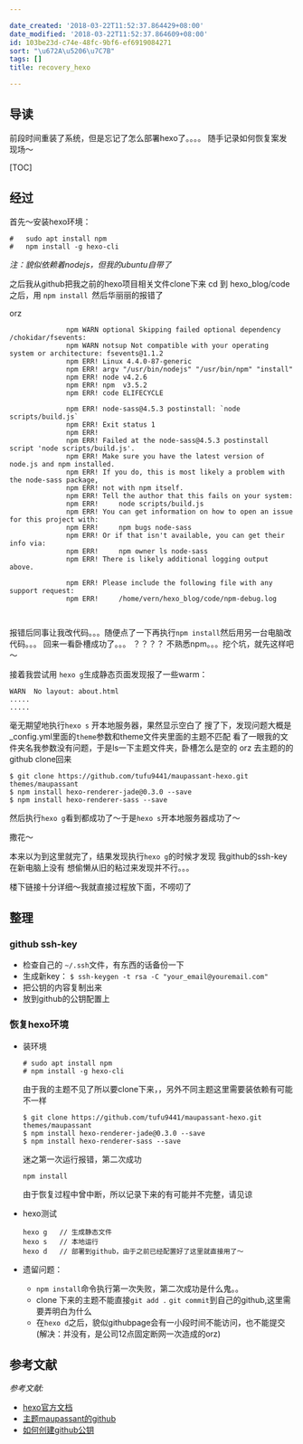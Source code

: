 ```yaml
---

date_created: '2018-03-22T11:52:37.864429+08:00'
date_modified: '2018-03-22T11:52:37.864609+08:00'
id: 103be23d-c74e-48fc-9bf6-ef6919084271
sort: "\u672A\u5206\u7C7B"
tags: []
title: recovery_hexo

---
```



## 导读
前段时间重装了系统，但是忘记了怎么部署hexo了。。。。
随手记录如何恢复案发现场～

[TOC]

## 经过


首先～安装hexo环境：

    #   sudo apt install npm
    #   npm install -g hexo-cli 

*注：貌似依赖着nodejs，但我的ubuntu自带了*

 之后我从github把我之前的hexo项目相关文件clone下来
cd 到 hexo_blog/code之后，用 `npm install `然后华丽丽的报错了 

orz

```
              npm WARN optional Skipping failed optional dependency /chokidar/fsevents:
              npm WARN notsup Not compatible with your operating system or architecture: fsevents@1.1.2
              npm ERR! Linux 4.4.0-87-generic
              npm ERR! argv "/usr/bin/nodejs" "/usr/bin/npm" "install"
              npm ERR! node v4.2.6
              npm ERR! npm  v3.5.2
              npm ERR! code ELIFECYCLE

              npm ERR! node-sass@4.5.3 postinstall: `node scripts/build.js`
              npm ERR! Exit status 1
              npm ERR! 
              npm ERR! Failed at the node-sass@4.5.3 postinstall script 'node scripts/build.js'.
              npm ERR! Make sure you have the latest version of node.js and npm installed.
              npm ERR! If you do, this is most likely a problem with the node-sass package,
              npm ERR! not with npm itself.
              npm ERR! Tell the author that this fails on your system:
              npm ERR!     node scripts/build.js
              npm ERR! You can get information on how to open an issue for this project with:
              npm ERR!     npm bugs node-sass
              npm ERR! Or if that isn't available, you can get their info via:
              npm ERR!     npm owner ls node-sass
              npm ERR! There is likely additional logging output above.

              npm ERR! Please include the following file with any support request:
              npm ERR!     /home/vern/hexo_blog/code/npm-debug.log



```

报错后同事让我改代码。。。随便点了一下再执行`npm install`然后用另一台电脑改代码。。。
回来一看卧槽成功了。。。 ？？？？
不熟悉npm。。。挖个坑，就先这样吧～

接着我尝试用 `hexo g`生成静态页面发现报了一些warm：



    WARN  No layout: about.html
    .....
    .....



毫无期望地执行`hexo s` 开本地服务器，果然显示空白了
搜了下，发现问题大概是_config.yml里面的`theme`参数和theme文件夹里面的主题不匹配
看了一眼我的文件夹名我参数没有问题，于是ls一下主题文件夹，卧槽怎么是空的
orz 
去主题的的github clone回来

```
$ git clone https://github.com/tufu9441/maupassant-hexo.git themes/maupassant
$ npm install hexo-renderer-jade@0.3.0 --save
$ npm install hexo-renderer-sass --save
```

然后执行`hexo g`看到都成功了～于是`hexo s`开本地服务器成功了～

撒花～

本来以为到这里就完了，结果发现执行`hexo g`的时候才发现
我github的ssh-key在新电脑上没有
想偷懒从旧的粘过来发现并不行。。。

楼下链接十分详细～我就直接过程放下面，不唠叨了


## 整理



### github ssh-key
- 检查自己的 `~/.ssh`文件，有东西的话备份一下
- 生成新key： `$ ssh-keygen -t rsa -C "your_email@youremail.com"`
- 把公钥的内容复制出来
- 放到github的公钥配置上

### 恢复hexo环境
- 装环境
    ```
    # sudo apt install npm
    # npm install -g hexo-cli   
    ```
    由于我的主题不见了所以要clone下来，，另外不同主题这里需要装依赖有可能不一样
    ```
    $ git clone https://github.com/tufu9441/maupassant-hexo.git themes/maupassant   
    $ npm install hexo-renderer-jade@0.3.0 --save
    $ npm install hexo-renderer-sass --save

    ```
    迷之第一次运行报错，第二次成功
    ```
    npm install 
    ```
    由于恢复过程中曾中断，所以记录下来的有可能并不完整，请见谅

- hexo测试
    ```
    hexo g   // 生成静态文件
    hexo s   // 本地运行
    hexo d   // 部署到github，由于之前已经配置好了这里就直接用了～
    ```

- 遗留问题：

    - `npm install`命令执行第一次失败，第二次成功是什么鬼。。
    - clone 下来的主题不能直接`git add .` `git commit`到自己的github,这里需要弄明白为什么 
    - 在`hexo d`之后，貌似githubpage会有一小段时间不能访问，也不能提交(解决：并没有，是公司12点固定断网一次造成的orz)



## 参考文献

*参考文献:*

- [hexo官方文档](https://hexo.io/zh-cn/docs/)
- [主题maupassant的github](https://github.com/tufu9441/maupassant-hexo.git)
- [如何创建github公钥](https://gist.github.com/yisibl/8019693)





